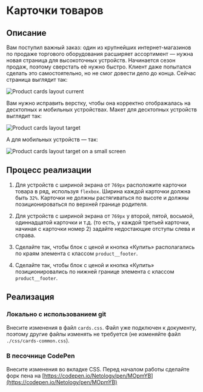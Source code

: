 # Карточки товаров

## Описание

Вам поступил важный заказ: один из крупнейших интернет-магазинов по продаже торгового оборудования расширяет ассортимент — нужна новая страница для высокоточных устройств. Начинается сезон продаж, поэтому сверстать её нужно быстро. Клиент даже попытался сделать это самостоятельно, но не смог довести дело до конца. Сейчас страница выглядит так: 

![Product cards layout current](../../sources/mobile-graphic-cards-current.jpeg)

Вам нужно исправить верстку, чтобы она корректно отображалась на десктопных и мобильных устройствах. Макет для десктопных устройств выглядит так:

![Product cards layout target](../../sources/mobile-graphic-cards-target.jpeg)

А для мобильных устройств — так:

![Product cards layout target on a small screen](../../sources/mobile-graphic-cards-small.jpeg)

## Процесс реализации

1. Для устройств с шириной экрана от `769px` расположите карточки товара в ряд, используя `flexbox`. Ширина каждой карточки должна быть `32%`. Карточки не должны растягиваться по высоте и должны позиционироваться по верхней границе родителя.

2. Для устройств с шириной экрана от `769px` у второй, пятой, восьмой, одиннадцатой карточки и т.д. (то есть, у каждой третьей карточки, начиная с карточки номер 2) задайте недостающие отступы слева и справа.
 
3. Сделайте так, чтобы блок с ценой и кнопка «Купить» располагались по краям элемента с классом `product__footer`. 

4. Сделайте так, чтобы блок с ценой и кнопка «Купить» позиционировались по нижней границе элемента с классом `product__footer`.

## Реализация

### Локально с использованием git

Внесите изменения в файл `cards.css`. Файл уже подключен к документу, поэтому другие файлы изменять не требуется (не изменяйте файл `./css/cards-common.css`).

### В песочнице CodePen

Внесите изменения во вкладке CSS. Перед началом работы сделайте форк пена на [https://codepen.io/Netology/pen/MOpmYB](https://codepen.io/Netology/pen/MOpmYB)
